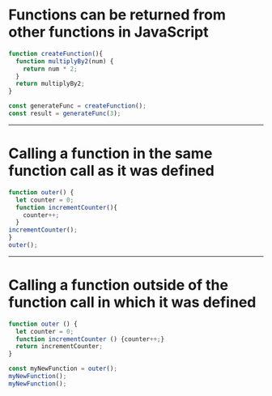 # Functions can be returned from other functions in JavaScript

```js
function createFunction(){
  function multiplyBy2(num) {
    return num * 2;
  }
  return multiplyBy2;
}

const generateFunc = createFunction();
const result = generateFunc(3);
```

- - - - - 

# Calling a function in the same function call as it was defined

```js
function outer() {
  let counter = 0;
  function incrementCounter(){
    counter++;
  }
incrementCounter();
}
outer();
```

- - - - -

# Calling a function outside of the function call in which it was defined

```js
function outer () {
  let counter = 0;
  function incrementCounter () {counter++;}
  return incrementCounter;
}

const myNewFunction = outer();
myNewFunction();
myNewFunction();
```
